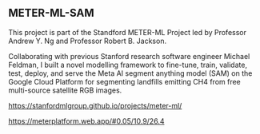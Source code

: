 ## METER-ML-SAM

This project is part of the Standford METER-ML Project led by Professor Andrew Y. Ng and Professor Robert B. Jackson.

Collaborating with previous Stanford research software engineer Michael Feldman, I built a novel modelling framework to fine-tune, train, validate, test, deploy, and serve the Meta AI segment anything model (SAM) on the Google Cloud Platform for segmenting landfills emitting CH4 from free multi-source satellite RGB images.

https://stanfordmlgroup.github.io/projects/meter-ml/

https://meterplatform.web.app/#0.05/10.9/26.4
